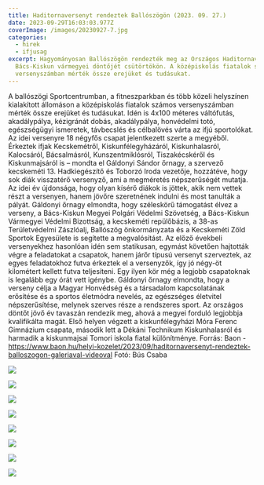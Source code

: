 ```yaml
---
title: Haditornaversenyt rendeztek Ballószögön (2023. 09. 27.)
date: 2023-09-29T16:03:03.977Z
coverImage: /images/20230927-7.jpg
categories:
  - hirek
  - ifjusag
excerpt: Hagyományosan Ballószögön rendezték meg az Országos Haditornaverseny
  Bács-Kiskun vármegyei döntőjét csütörtökön. A középiskolás fiatalok számos
  versenyszámban mérték össze erejüket és tudásukat.
---
```

A ballószögi Sportcentrumban, a fitneszparkban és több közeli helyszínen kialakított állomáson a középiskolás fiatalok számos versenyszámban mérték össze erejüket és tudásukat. Idén is 4x100 méteres váltófutás, akadálypálya, kézigránát dobás, akadálypálya, honvédelmi totó, egészségügyi ismeretek, távbecslés és célbalövés várta az ifjú sportolókat. 
Az idei versenyre 18 négyfős csapat jelentkezett szerte a megyéből. Érkeztek ifjak Kecskemétről, Kiskunfélegyházáról, Kiskunhalasról, Kalocsáról, Bácsalmásról, Kunszentmiklósról, Tiszakécskéről és Kiskunmajsáról is – mondta el Gáldonyi Sándor őrnagy, a szervező kecskeméti 13. Hadkiegészítő és Toborzó Iroda vezetője, hozzátéve, hogy sok diák visszatérő versenyző, ami a megméretés népszerűségét mutatja. Az idei év újdonsága, hogy olyan kísérő diákok is jöttek, akik nem vettek részt a versenyen, hanem jövőre szeretnének indulni és most tanulták a pályát. 
Gáldonyi őrnagy elmondta, hogy széleskörű támogatást élvez a verseny, a Bács-Kiskun Megyei Polgári Védelmi Szövetség, a Bács-Kiskun Vármegyei Védelmi Bizottság, a kecskeméti repülőbázis, a 38-as Területvédelmi Zászlóalj, Ballószög önkormányzata és a Kecskeméti Zöld Sportok Egyesülete is segítette a megvalósítást. 
Az előző évekbeli versenyekhez hasonlóan idén sem statikusan, egymást követően hajtották végre a feladatokat a csapatok, hanem járőr típusú versenyt szerveztek, az egyes feladatokhoz futva érkeztek el a versenyzők, így jó négy-öt kilométert kellett futva teljesíteni. Egy ilyen kör még a legjobb csapatoknak is legalább egy órát vett igénybe.
Gáldonyi őrnagy elmondta, hogy a verseny célja a Magyar Honvédség és a társadalom kapcsolatának erősítése és a sportos életmódra nevelés, az egészséges életvitel népszerűsítése, melynek szerves része a rendszeres sport. Az országos döntőt jövő év tavaszán rendezik meg, ahová a megyei forduló legjobbja kvalifikálta magát. 
Első helyen végzett a kiskunfélegyházi Móra Ferenc Gimnázium csapata, második lett a Dékáni Technikum Kiskunhalasról és harmadik a kiskunmajsai Tomori iskola fiatal különítménye.
Forrás: Baon - https://www.baon.hu/helyi-kozelet/2023/09/haditornaversenyt-rendeztek-balloszogon-galeriaval-videoval 
Fotó: Bús Csaba

![](/images/20230927-1.jpg)

![](/images/20230927-2.jpg)

![](/images/20230927-3.jpg)

![](/images/20230927-4.jpg)

![](/images/20230927-5.jpg)

![](/images/20230927-6.jpg)

![](/images/20230927-8.jpg)

![](/images/20230927-7.jpg)